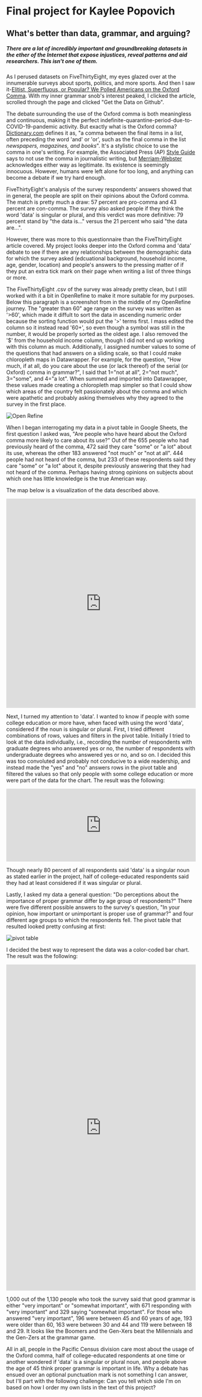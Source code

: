 # Final project for Kaylee Popovich

## What's better than data, grammar, and arguing?

##### There are a lot of incredibly important and groundbreaking datasets in the ether of the Internet that expose injustices, reveal patterns and aid researchers. This isn't one of them.

As I perused datasets on FiveThirtyEight, my eyes glazed over at the innumerable surveys about sports, politics, and more sports. And then I saw it-[Elitist, Superfluous, or Popular? We Polled Americans on the Oxford Comma](https://fivethirtyeight.com/features/elitist-superfluous-or-popular-we-polled-americans-on-the-oxford-comma/). With my inner grammar snob's interest peaked, I clicked the article, scrolled through the page and clicked "Get the Data on Github".

The debate surrounding the use of the Oxford comma is both meaningless and continuous, making it the perfect indefinite-quarantine-period-due-to-COVID-19-pandemic activity. But exactly what is the Oxford comma? [Dictionary.com](https://www.dictionary.com/browse/oxford-comma) defines it as, "a comma between the final items in a list, often preceding the word 'and' or 'or', such as the final comma in the list *newspapers, magazines, and books*". It's a stylistic choice to use the comma in one's writing. For example, the Associated Press (AP) [Style Guide](https://owl.purdue.edu/owl/subject_specific_writing/journalism_and_journalistic_writing/ap_style.html) says to not use the comma in journalistic writing, but [Merriam-Webster](https://www.merriam-webster.com/dictionary/serial%20comma) acknowledges either way as legitimate. Its existence is seemingly innocuous. However, humans were left alone for too long, and anything can become a debate if we try hard enough.

FiveThirtyEight's analysis of the survey respondents' answers showed that in general, the people are split on their opinions about the Oxford comma. The match is pretty much a draw: 57 percent are pro-comma and 43 percent are con-comma. The survey also asked people if they think the word 'data' is singular or plural, and this verdict was more definitive: 79 percent stand by "the data is..." versus the 21 percent who said "the data are...".

However, there was more to this questionnaire than the FiveThirtyEight article covered. My project looks deeper into the Oxford comma and 'data' debate to see if there are any relationships between the demographic data for which the survey asked (edcuational background, household income, age, gender, location) and people's answers to the pressing matter of if they put an extra tick mark on their page when writing a list of three things or more.

The FiveThirtyEight .csv of the survey was already pretty clean, but I still worked with it a bit in OpenRefine to make it more suitable for my purposes. Below this paragraph is a screenshot from in the middle of my OpenRefine journey. The "greater than 60" age range on the survey was written as '>60', which made it diffult to sort the data in ascending numeric order because the sorting function would put the '>' terms first. I mass edited the column so it instead read '60+', so even though a symbol was still in the number, it would be properly sorted as the oldest age. I also removed the '$' from the household income column, though I did not end up working with this column as much. Additionally, I assigned number values to some of the questions that had answers on a sliding scale, so that I could make chloropleth maps in Datawrapper. For example, for the question, "How much, if at all, do you care about the use (or lack thereof) of the serial (or Oxford) comma in grammar?", I said that 1="not at all", 2="not much", 3="some", and 4="a lot". When summed and imported into Datawrapper, these values made creating a chloropleth map simpler so that I could show which areas of the country felt passionately about the comma and which were apathetic and probably asking themselves why they agreed to the survey in the first place.

![Open Refine](open-refine-screenshot.png)

When I began interrogating my data in a pivot table in Google Sheets, the first question I asked was, "Are people who have heard about the Oxford comma more likely to care about its use?" Out of the 655 people who had previously heard of the comma, 472 said they care "some" or "a lot" about its use, whereas the other 183 answered "not much" or "not at all". 444 people had not heard of the comma, but 233 of these respondents said they care "some" or "a lot" about it, despite previously answering that they had not heard of the comma. Perhaps having strong opinions on subjects about which one has little knowledge is the true American way.

The map below is a visualization of the data described above.

<iframe title="How Much People Care about the Oxford Comma in the United States" aria-label="map" id="datawrapper-chart-oc7kr" src="https://datawrapper.dwcdn.net/oc7kr/2/" scrolling="no" frameborder="0" style="width: 0; min-width: 100% !important; border: none;" height="557"></iframe><script type="text/javascript">!function(){"use strict";window.addEventListener("message",(function(a){if(void 0!==a.data["datawrapper-height"])for(var e in a.data["datawrapper-height"]){var t=document.getElementById("datawrapper-chart-"+e)||document.querySelector("iframe[src*='"+e+"']");t&&(t.style.height=a.data["datawrapper-height"][e]+"px")}}))}();
</script>

Next, I turned my attention to 'data'. I wanted to know if people with some college education or more have, when faced with using the word 'data', considered if the noun is singular or plural. First, I tried different combinations of rows, values and filters in the pivot table. Initially I tried to look at the data individually, i.e., recording the number of respondents with graduate degrees who answered yes or no, the number of respondents with undergraduate degrees who answered yes or no, and so on. I decided this was too convoluted and probably not conducive to a wide readership, and instead made the "yes" and "no" answers rows in the pivot table and filtered the values so that only people with some college education or more were part of the data for the chart. The result was the following:

<iframe title="'Data': Singular or plural?" aria-label="Bar Chart" id="datawrapper-chart-3tezj" src="https://datawrapper.dwcdn.net/3tezj/1/" scrolling="no" frameborder="0" style="width: 0; min-width: 100% !important; border: none;" height="194"></iframe><script type="text/javascript">!function(){"use strict";window.addEventListener("message",(function(a){if(void 0!==a.data["datawrapper-height"])for(var e in a.data["datawrapper-height"]){var t=document.getElementById("datawrapper-chart-"+e)||document.querySelector("iframe[src*='"+e+"']");t&&(t.style.height=a.data["datawrapper-height"][e]+"px")}}))}();
</script>

Though nearly 80 percent of all respondents said 'data' is a singular noun as stated earlier in the project, half of college-educated respondents said they had at least considered if it was singular or plural.

Lastly, I asked my data a general question: "Do perceptions about the importance of proper grammar differ by age group of respondents?" There were five different possible answers to the survey's question, "In your opinion, how important or unimportant is proper use of grammar?" and four different age groups to which the respondents fell. The pivot table that resulted looked pretty confusing at first:


![pivot table](pivot-table-screenshot.png)


I decided the best way to represent the data was a color-coded bar chart. The result was the following:

<iframe title="Importance of Good Grammar to People of Different Ages" aria-label="Bar Chart" id="datawrapper-chart-CS12F" src="https://datawrapper.dwcdn.net/CS12F/1/" scrolling="no" frameborder="0" style="width: 0; min-width: 100% !important; border: none;" height="868"></iframe><script type="text/javascript">!function(){"use strict";window.addEventListener("message",(function(a){if(void 0!==a.data["datawrapper-height"])for(var e in a.data["datawrapper-height"]){var t=document.getElementById("datawrapper-chart-"+e)||document.querySelector("iframe[src*='"+e+"']");t&&(t.style.height=a.data["datawrapper-height"][e]+"px")}}))}();
</script> 

1,000 out of the 1,130 people who took the survey said that good grammar is either "very important" or "somewhat important", with 671 responding with "very important" and 329 saying "somewhat important". For those who answered "very important", 196 were between 45 and 60 years of age, 193 were older than 60, 163 were between 30 and 44 and 119 were between 18 and 29. It looks like the Boomers and the Gen-Xers beat the Millennials and the Gen-Zers at the grammar game.

All in all, people in the Pacific Census division care most about the usage of the Oxford comma, half of college-educated respondents at one time or another wondered if 'data' is a singular or plural noun, and people above the age of 45 think proper grammar is important in life. Why a debate has ensued over an optional punctuation mark is not something I can answer, but I'll part with the following challenge: Can you tell which side I'm on based on how I order my own lists in the text of this project?
